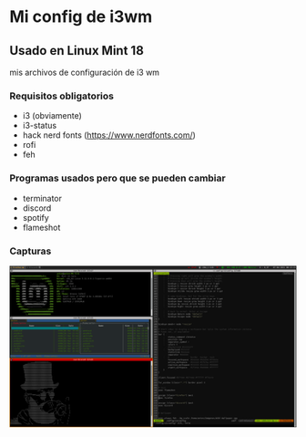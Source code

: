 # Mi config de i3wm
## Usado en Linux Mint 18
mis archivos de configuración de i3 wm


### Requisitos obligatorios

- i3 (obviamente)
- i3-status
- hack nerd fonts (https://www.nerdfonts.com/)
- rofi
- feh

### Programas usados pero que se pueden cambiar

- terminator
- discord
- spotify
- flameshot

### Capturas

![screenshot.png](https://raw.githubusercontent.com/antonchu2006/my-i3-config/main/screenshot.png)
